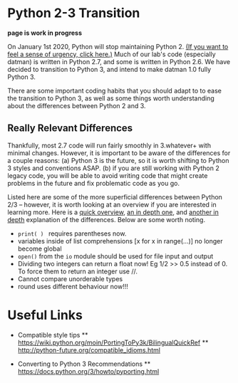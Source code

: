 # Python 2-3 Transition

**page is work in progress**

On January 1st 2020, Python will stop maintaining Python 2. [(If you want to feel a sense of urgency, click here.)](https://pythonclock.org/) Much of our lab's code (especially datman) is written in Python 2.7, and some is written in Python 2.6. We have decided to transition to Python 3, and intend to make datman 1.0 fully Python 3.

There are some important coding habits that you should adapt to to ease the transition to Python 3, as well as some things worth understanding about the differences between Python 2 and 3.

## Really Relevant Differences

Thankfully, most 2.7 code will run fairly smoothly in 3.whatever+ with minimal changes. However, it is important to be aware of the differences for a couple reasons:
	(a) Python 3 is the future, so it is worth shifting to Python 3 styles and conventions ASAP.
	(b) if you are still working with Python 2 legacy code, you will be able to avoid writing code 	that might create problems in the future and fix problematic code as you go.

Listed here are some of the more superficial differences between Python 2/3 – however, it is worth looking at an overview if you are interested in learning more. Here is a [quick overview](url), [an in depth one](http://sebastianraschka.com/Articles/2014_python_2_3_key_diff.html), and [another in depth](http://python3porting.com/differences.html) explanation of the differences.  Below are some worth noting.

* ```print( ) ``` requires parentheses now.
*  variables inside of list comprehensions [x for x in range(...)] no longer become global
* ```open()``` from the ```io``` module should be used for file input and output
* Dividing two integers can return a float now! Eg 1/2 >> 0.5 instead of 0. To force them to return an integer use //.
* Cannot compare unorderable types
* round uses different behaviour now!!!

# Useful Links

* Compatible style tips
	** https://wiki.python.org/moin/PortingToPy3k/BilingualQuickRef
	** http://python-future.org/compatible_idioms.html

* Converting to Python 3 Recommendations
	** https://docs.python.org/3/howto/pyporting.html